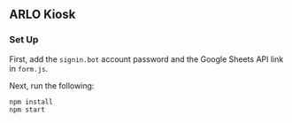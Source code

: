 ## ARLO Kiosk

### Set Up
First, add the ```signin.bot``` account password and the Google Sheets API link in ```form.js```.

Next, run the following:
``` 
npm install 
npm start 
```